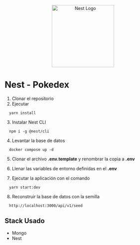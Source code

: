 <p align="center">
  <a href="http://nestjs.com/" target="blank"><img src="https://nestjs.com/img/logo-small.svg" width="200" alt="Nest Logo" /></a>
</p>

# Nest - Pokedex

1. Clonar el repositorio
2. Ejecutar
```
  yarn install
```
3. Instalar Nest CLI
```
  npm i -g @nest/cli
```
4. Levantar la base de datos 
```
  docker compose up -d
```
5. Clonar el archivo __.env.template__ y renombrar la copia a __.env__

6. Llenar las variables de entorno definidas en el __.env__

7. Ejecutar la aplicación con el comando 
```
  yarn start:dev
```

8. Reconstruir la base de datos con la semilla
```
  http://localhost:3000/api/v1/seed
```

## Stack Usado
* Mongo
* Nest